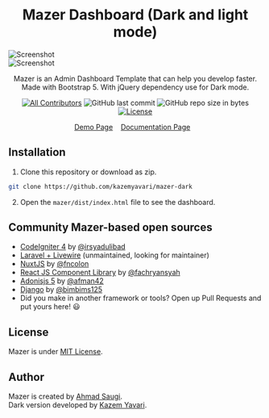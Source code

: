 <h1 align="center">Mazer Dashboard (Dark and light mode)</h1>

![Screenshot](https://raw.githubusercontent.com/kazemyavari/mazer-dark/main/dark-screenshot.png)
<br>
![Screenshot](https://raw.githubusercontent.com/zuramai/mazer/main/screenshot.png)

<p align="center">Mazer is an Admin Dashboard Template that can help you develop faster. Made with Bootstrap 5. With jQuery dependency use for Dark mode.</p>
<div align="center">

[![All Contributors](https://img.shields.io/github/contributors/zuramai/mazer)](https://github.com/zuramai/mazer/graphs/contributors)
![GitHub last commit](https://img.shields.io/github/last-commit/zuramai/mazer.svg)
![GitHub repo size in bytes](https://img.shields.io/github/repo-size/badges/shields.svg)
[![License](https://img.shields.io/github/license/zuramai/mazer.svg)](LICENSE)

</div>

<p align="center">
	<a href="https://kazemyavari.freehost.io/mazer-dark">Demo Page</a>&nbsp;&nbsp;&nbsp;
	<a href="http://zuramai.github.io/mazer/docs">Documentation Page</a>&nbsp;&nbsp;&nbsp;
</p>

## Installation

1. Clone this repository or download as zip.

```sh
git clone https://github.com/kazemyavari/mazer-dark
```

2. Open the `mazer/dist/index.html` file to see the dashboard.

## Community Mazer-based open sources

- [CodeIgniter 4](https://github.com/irsyadulibad/mazer-codeigniter) by [@irsyadulibad](https://github.com/irsyadulibad)
- [Laravel + Livewire](https://github.com/zuramai/laravel-mazer) (unmaintained, looking for maintainer)
- [NuxtJS](https://github.com/fauzan121002/mazer-nuxt) by [@fncolon](https://github.com/fncolon)
- [React JS Component Library](https://github.com/fachryansyah/react-mazer-ui) by [@fachryansyah](https://github.com/fachryansyah/)
- [Adonisjs 5](https://github.com/afman42/mazer-adonisjs) by [@afman42](https://github.com/afman42/)
- [Django](https://github.com/bimbims125/mazer-django) by [@bimbims125](https://github.com/bimbims125/)
- Did you make in another framework or tools? Open up Pull Requests and put yours here! 😃

## License

Mazer is under [MIT License](./LICENSE).

## Author

Mazer is created by <a href="https://ahmadsaugi.com">Ahmad Saugi</a>.
<br>
Dark version developed by  <a href="https://github.com/kazemyavari">Kazem Yavari</a>.